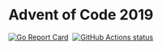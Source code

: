# Advent of Code 2019 

[![Go Report Card](https://goreportcard.com/badge/github.com/mightymatth/advent-of-code-2019)](https://goreportcard.com/report/github.com/mightymatth/advent-of-code-2019)
![]()
<a href="https://github.com/mightymatth/advent-of-code-2019/actions"><img alt="GitHub Actions status" src="https://github.com/mightymatth/advent-of-code-2019/workflows/Test/badge.svg"></a>
